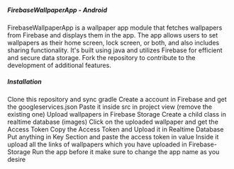 ##### FirebaseWallpaperApp - Android

FirebaseWallpaperApp is a wallpaper app module that fetches wallpapers from Firebase and displays them in the app.
The app allows users to set wallpapers as their home screen, lock screen, or both, and also includes sharing functionality.
It's built using java and utilizes Firebase for efficient and secure data storage.
Fork the repository to contribute to the development of additional features.

##### Installation

Clone this repository and sync gradle
Create a account in Firebase and get the googleservices.json
Paste it inside src in project view (remove the existing one)
Upload wallpapers in Firebase Storage
Create a child class in realtime database (images) 
Click on the uploaded wallpaper and get the Access Token
Copy the Access Token and Upload it in Realtime Database 
Put anything in Key Section and paste the access token in value
Inside it upload all the links of wallpapers which you have uploaded in Firebase-Storage
Run the app before it make sure to change the app name as you desire


